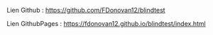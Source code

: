 Lien Github :
https://github.com/FDonovan12/blindtest

Lien GithubPages :
https://fdonovan12.github.io/blindtest/index.html
